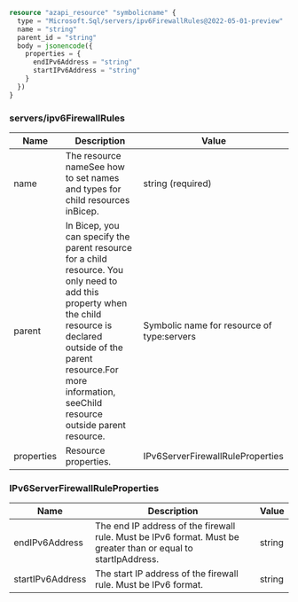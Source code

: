 ```terraform
resource "azapi_resource" "symbolicname" {
  type = "Microsoft.Sql/servers/ipv6FirewallRules@2022-05-01-preview"
  name = "string"
  parent_id = "string"
  body = jsonencode({
    properties = {
      endIPv6Address = "string"
      startIPv6Address = "string"
    }
  })
}

```

### servers/ipv6FirewallRules

| Name | Description | Value |
|-|-|-|
| name | The resource nameSee how to set names and types for child resources inBicep. | string (required) |
| parent | In Bicep, you can specify the parent resource for a child resource. You only need to add this property when the child resource is declared outside of the parent resource.For more information, seeChild resource outside parent resource. | Symbolic name for resource of type:servers |
| properties | Resource properties. | IPv6ServerFirewallRuleProperties |


### IPv6ServerFirewallRuleProperties

| Name | Description | Value |
|-|-|-|
| endIPv6Address | The end IP address of the firewall rule. Must be IPv6 format. Must be greater than or equal to startIpAddress. | string |
| startIPv6Address | The start IP address of the firewall rule. Must be IPv6 format. | string |


